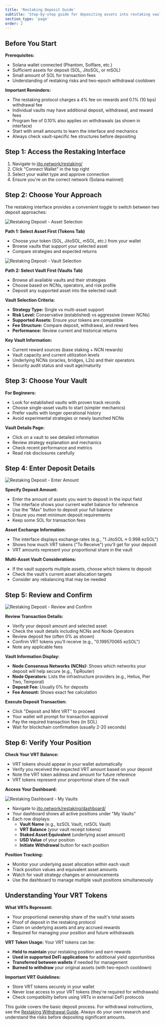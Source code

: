 ```yaml
---
title: 'Restaking Deposit Guide'
subtitle: 'Step-by-step guide for depositing assets into restaking vaults'
section_type: 'page'
order: 2
---
```


## Before You Start

**Prerequisites:**
- Solana wallet connected (Phantom, Solflare, etc.)
- Sufficient assets for deposit (SOL, JitoSOL, or mSOL)
- Small amount of SOL for transaction fees
- Understanding of restaking risks and two-epoch withdrawal cooldown

**Important Reminders:**
- The restaking protocol charges a 4% fee on rewards and 0.1% (10 bps) withdrawal fee
- Individual vaults may have additional deposit, withdrawal, and reward fees
- Program fee of 0.10% also applies on withdrawals (as shown in interface)
- Start with small amounts to learn the interface and mechanics
- Always check vault-specific fee structures before depositing

## Step 1: Access the Restaking Interface

1. Navigate to [jito.network/restaking/](https://www.jito.network/restaking/)
2. Click "Connect Wallet" in the top right
3. Select your wallet type and approve connection
4. Ensure you're on the correct network (Solana mainnet)

## Step 2: Choose Your Approach

The restaking interface provides a convenient toggle to switch between two deposit approaches:

![Restaking Deposit - Asset Selection](/shared/images/jitosol/restaking-start-restaking-asset-view.png)

**Path 1: Select Asset First (Tokens Tab)**
- Choose your token (SOL, JitoSOL, mSOL, etc.) from your wallet
- Browse vaults that support your selected asset
- Compare strategies and expected returns

![Restaking Deposit - Vault Selection](/shared/images/jitosol/restaking-start-restaking-vault-view.png)

**Path 2: Select Vault First (Vaults Tab)**  
- Browse all available vaults and their strategies
- Choose based on NCNs, operators, and risk profile
- Deposit any supported asset into the selected vault

**Vault Selection Criteria:**
- **Strategy Type:** Single vs multi-asset support
- **Risk Level:** Conservative (established) vs aggressive (newer NCNs)
- **Supported Assets:** Ensure your tokens are compatible
- **Fee Structure:** Compare deposit, withdrawal, and reward fees
- **Performance:** Review current and historical returns

**Key Vault Information:**
- Current reward sources (base staking + NCN rewards)
- Vault capacity and current utilization levels
- Underlying NCNs (oracles, bridges, L2s) and their operators
- Security audit status and vault age/maturity

## Step 3: Choose Your Vault

**For Beginners:**
- Look for established vaults with proven track records
- Choose single-asset vaults to start (simpler mechanics)
- Prefer vaults with longer operational history
- Avoid experimental strategies or newly launched NCNs

**Vault Details Page:**
- Click on a vault to see detailed information
- Review strategy explanation and mechanics
- Check recent performance and metrics
- Read risk disclosures carefully

## Step 4: Enter Deposit Details

![Restaking Deposit - Enter Amount](/shared/images/jitosol/restaking-start-restaking-start-deposit-screen.png)

**Specify Deposit Amount:**
- Enter the amount of assets you want to deposit in the input field
- The interface shows your current wallet balance for reference
- Use the "Max" button to deposit your full balance
- Ensure you meet minimum deposit requirements
- Keep some SOL for transaction fees

**Asset Exchange Information:**
- The interface displays exchange rates (e.g., "1 JitoSOL ≈ 0.998 ezSOL")
- Shows how much VRT tokens ("To Receive") you'll get for your deposit
- VRT amounts represent your proportional share in the vault

**Multi-Asset Vault Considerations:**
- If the vault supports multiple assets, choose which tokens to deposit
- Check the vault's current asset allocation targets
- Consider any rebalancing that may be needed

## Step 5: Review and Confirm

![Restaking Deposit - Review and Confirm](/shared/images/jitosol/restaking-start-restaking-confirm-deposit-screen.png)

**Review Transaction Details:**
- Verify your deposit amount and selected asset
- Check the vault details including NCNs and Node Operators
- Review deposit fee (often 0% as shown)
- Confirm VRT tokens you'll receive (e.g., "0.199570065 ezSOL")
- Note any applicable fees

**Vault Information Display:**
- **Node Consensus Networks (NCNs):** Shows which networks your deposit will help secure (e.g., TipRouter)
- **Node Operators:** Lists the infrastructure providers (e.g., Helius, Pier Two, Temporal)
- **Deposit Fee:** Usually 0% for deposits
- **Fee Amount:** Shows exact fee calculation

**Execute Deposit Transaction:**
- Click "Deposit and Mint VRT" to proceed
- Your wallet will prompt for transaction approval
- Pay the required transaction fees (in SOL)
- Wait for blockchain confirmation (usually 2-20 seconds)


## Step 6: Verify Your Position

**Check Your VRT Balance:**
- VRT tokens should appear in your wallet automatically
- Verify you received the expected VRT amount based on your deposit
- Note the VRT token address and amount for future reference
- VRT tokens represent your proportional share of the vault

**Access Your Dashboard:**

![Restaking Dashboard - My Vaults](/shared/images/jitosol/restaking-dashboard-my-vaults-vrts.png)

- Navigate to [jito.network/restaking/dashboard/](https://www.jito.network/restaking/dashboard/)
- Your dashboard shows all active positions under "My Vaults"
- Each row displays:
  - **Vault Name** (e.g., bzSOL Vault, rstSOL Vault)
  - **VRT Balance** (your vault receipt tokens)
  - **Staked Asset Equivalent** (underlying asset amount)
  - **USD Value** of your position
  - **Initiate Withdrawal** button for each position

**Position Tracking:**
- Monitor your underlying asset allocation within each vault
- Track position values and equivalent asset amounts
- Watch for vault strategy changes or announcements
- Use the dashboard to manage multiple vault positions simultaneously

## Understanding Your VRT Tokens

**What VRTs Represent:**
- Your proportional ownership share of the vault's total assets
- Proof of deposit in the restaking protocol
- Claim on underlying assets and any accrued rewards
- Required for managing your position and future withdrawals

**VRT Token Usage:**
Your VRT tokens can be:
- **Held to maintain** your restaking position and earn rewards
- **Used in supported DeFi applications** for additional yield opportunities
- **Transferred between wallets** if needed for management
- **Burned to withdraw** your original assets (with two-epoch cooldown)

**Important VRT Guidelines:**
- Store VRT tokens securely in your wallet
- Never lose access to your VRT tokens (they're required for withdrawals)
- Check compatibility before using VRTs in external DeFi protocols

This guide covers the basic deposit process. For withdrawal instructions, see the [Restaking Withdrawal Guide](/jitosol/user-guides/restaking/restaking-withdrawal-guide/). Always do your own research and understand the risks before depositing significant amounts. 
